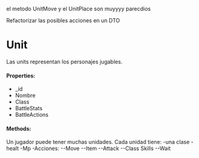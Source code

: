 el metodo UnitMove y el UnitPlace son muyyyy parecdios 

Refactorizar las posibles acciones en un DTO

# Unit

Las units representan los personajes jugables.

#### Properties:
* _id
* Nombre
* Class
* BattleStats
* BattleActions
  
#### Methods:





Un jugador puede tener muchas unidades.
Cada unidad tiene:
-una clase
-healt
-Mp
-Acciones:
--Move
--Item
--Attack
--Class Skills
--Wait

